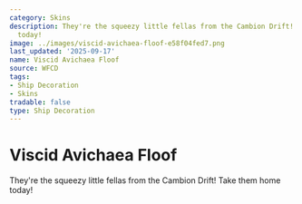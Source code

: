 ```yaml
---
category: Skins
description: They're the squeezy little fellas from the Cambion Drift! Take them home
  today!
image: ../images/viscid-avichaea-floof-e58f04fed7.png
last_updated: '2025-09-17'
name: Viscid Avichaea Floof
source: WFCD
tags:
- Ship Decoration
- Skins
tradable: false
type: Ship Decoration
---
```


# Viscid Avichaea Floof

They're the squeezy little fellas from the Cambion Drift! Take them home today!

